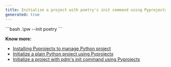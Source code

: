 ```yaml
---
title: Initialize a project with poetry's init command using Pyprojectx
generated: true
---
```


<div markdown="1" class="ans">
```bash
.\pw --init poetry
```

**Know more:**
- [Installing Pyprojectx to manage Python project](/en-US/pyprojectx/installing)
- [Initialize a plain Python project using Pyprojectx](/en-US/pyprojectx/initialize-plain-python-project)
- [Initialize a project with pdm's init command using Pyprojectx](/en-US/pyprojectx/initialize-pdm-python-project)
